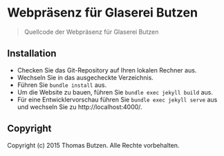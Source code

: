 # Webpräsenz für Glaserei Butzen

> Quellcode der Webpräsenz für Glaserei Butzen

## Installation

* Checken Sie das Git-Repository auf Ihren lokalen Rechner aus.
* Wechseln Sie in das ausgecheckte Verzeichnis.
* Führen Sie `bundle install` aus.
* Um die Website zu bauen, führen Sie `bundle exec jekyll build` aus.
* Für eine Entwicklervorschau führen Sie `bundle exec jekyll serve` aus und wechseln Sie zu http://localhost:4000/.

## Copyright

Copyright (c) 2015 Thomas Butzen. Alle Rechte vorbehalten.
